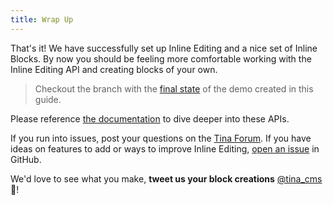 ```yaml
---
title: Wrap Up
---
```


That's it! We have successfully set up Inline Editing and a nice set of Inline Blocks. By now you should be feeling more comfortable working with the Inline Editing API and creating blocks of your own.

> Checkout the branch with the [final state](https://github.com/tinacms/inline-blocks-demo/tree/final-state) of the demo created in this guide.

Please reference [the documentation](https://tinacms.org/docs/ui/inline-editing) to dive deeper into these APIs.

If you run into issues, post your questions on the [Tina Forum](https://community.tinacms.org/). If you have ideas on features to add or ways to improve Inline Editing, [open an issue](https://github.com/tinacms/tinacms/issues) in GitHub.

We'd love to see what you make, **tweet us your block creations** [@tina_cms](https://twitter.com/tina_cms) 🦙!
